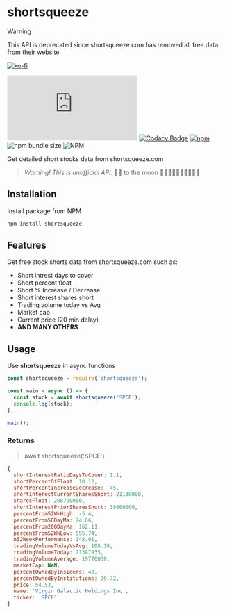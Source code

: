 # shortsqueeze

> [!WARNING]
> This API is deprecated since shortsqueeze.com has removed all free data from their website.

[![ko-fi](https://ko-fi.com/img/githubbutton_sm.svg)](https://ko-fi.com/C0C1DI4VL)

![GitHub Workflow Status](https://img.shields.io/github/workflow/status/samgozman/shortsqueeze/Shortsqueeze%20Node.js)
[![Codacy Badge](https://app.codacy.com/project/badge/Grade/121fb2f4f8994d78b11271510f207b99)](https://www.codacy.com/gh/samgozman/shortsqueeze/dashboard?utm_source=github.com&utm_medium=referral&utm_content=samgozman/shortsqueeze&utm_campaign=Badge_Grade)
[![npm](https://img.shields.io/npm/v/shortsqueeze)](https://www.npmjs.com/package/shortsqueeze)
![npm bundle size](https://img.shields.io/bundlephobia/min/shortsqueeze)
![NPM](https://img.shields.io/npm/l/shortsqueeze)

Get detailed short stocks data from shortsqueeze.com

> _Warning! This is unofficial API._
> 💎🙌 to the moon 🚀🚀🚀🚀🚀🚀🚀🚀🚀🚀

## Installation

Install package from NPM

```bash
npm install shortsqueeze
```

## Features

Get free stock shorts data from shortsqueeze.com such as:

- Short intrest days to cover
- Short percent float
- Short % Increase / Decrease
- Short interest shares short
- Trading volume today vs Avg
- Market cap
- Current price (20 min delay)
- **AND MANY OTHERS**

## Usage

Use **shortsqueeze** in async functions

```javascript
const shortsqueeze = require('shortsqueeze');

const main = async () => {
  const stock = await shortsqueeze('SPCE');
  console.log(stock);
};

main();
```

### Returns

> await shortsqueeze('SPCE')

```javascript
{
  shortInterestRatioDaysToCover: 1.1,
  shortPercentOfFloat: 10.12,
  shortPercentIncreaseDecrease: -45,
  shortInterestCurrentSharesShort: 21130000,
  sharesFloat: 208790000,
  shortInterestPriorSharesShort: 38600000,
  percentFrom52WkHigh: -5.4,
  percentFrom50DayMa: 74.66,
  percentFrom200DayMa: 162.11,
  percentFrom52WkLow: 555.74,
  n52WeekPerformance: 148.91,
  tradingVolumeTodayVsAvg: 108.18,
  tradingVolumeToday: 21387935,
  tradingVolumeAverage: 19770000,
  marketCap: NaN,
  percentOwnedByInsiders: 40,
  percentOwnedByInstitutions: 29.72,
  price: 54.53,
  name: 'Virgin Galactic Holdings Inc',
  ticker: 'SPCE'
}
```
